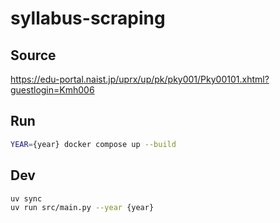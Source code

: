# syllabus-scraping

## Source

<https://edu-portal.naist.jp/uprx/up/pk/pky001/Pky00101.xhtml?guestlogin=Kmh006>

## Run

```sh
YEAR={year} docker compose up --build
```

## Dev

```sh
uv sync
uv run src/main.py --year {year}
```
